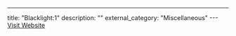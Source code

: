---
title: "Blacklight:1"
description: ""
external_category: "Miscellaneous"
---[Visit Website](https://www.hackingarticles.in/hack-the-blacklight-1-ctf-challenge/)

